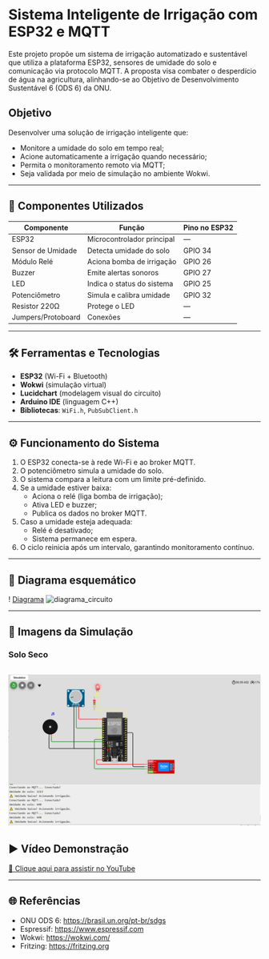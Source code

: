 # Sistema Inteligente de Irrigação com ESP32 e MQTT

Este projeto propõe um sistema de irrigação automatizado e sustentável que utiliza a plataforma ESP32, sensores de umidade do solo e comunicação via protocolo MQTT. A proposta visa combater o desperdício de água na agricultura, alinhando-se ao Objetivo de Desenvolvimento Sustentável 6 (ODS 6) da ONU.

## Objetivo

Desenvolver uma solução de irrigação inteligente que:

- Monitore a umidade do solo em tempo real;
- Acione automaticamente a irrigação quando necessário;
- Permita o monitoramento remoto via MQTT;
- Seja validada por meio de simulação no ambiente Wokwi.

---

## 🧰 Componentes Utilizados

| Componente         | Função                            | Pino no ESP32 |
|--------------------|-----------------------------------|----------------|
| ESP32              | Microcontrolador principal        | —              |
| Sensor de Umidade  | Detecta umidade do solo           | GPIO 34        |
| Módulo Relé        | Aciona bomba de irrigação         | GPIO 26        |
| Buzzer             | Emite alertas sonoros             | GPIO 27        |
| LED                | Indica o status do sistema        | GPIO 25        |
| Potenciômetro      | Simula e calibra umidade          | GPIO 32        |
| Resistor 220Ω      | Protege o LED                     | —              |
| Jumpers/Protoboard | Conexões                          | —              |

---

## 🛠️ Ferramentas e Tecnologias

- **ESP32** (Wi-Fi + Bluetooth)
- **Wokwi** (simulação virtual)
- **Lucidchart** (modelagem visual do circuito)
- **Arduino IDE** (linguagem C++)
- **Bibliotecas**: `WiFi.h`, `PubSubClient.h`

---

## ⚙️ Funcionamento do Sistema

1. O ESP32 conecta-se à rede Wi-Fi e ao broker MQTT.
2. O potenciômetro simula a umidade do solo.
3. O sistema compara a leitura com um limite pré-definido.
4. Se a umidade estiver baixa:
   - Aciona o relé (liga bomba de irrigação);
   - Ativa LED e buzzer;
   - Publica os dados no broker MQTT.
5. Caso a umidade esteja adequada:
   - Relé é desativado;
   - Sistema permanece em espera.
6. O ciclo reinicia após um intervalo, garantindo monitoramento contínuo.

---

## 🔄 Diagrama esquemático

! [Diagrama](Imagens/diagrama_circuito.png)
![diagrama_circuito](https://github.com/user-attachments/assets/a2023098-ab6f-41ab-b8ba-8ae358f63c5b)

---
## 📸 Imagens da Simulação

### Solo Seco
![Solo seco](Imagens/solo_seco.jpg)
---

## ▶️ Vídeo Demonstração

[🔗 Clique aqui para assistir no YouTube](https://youtu.be/151Dj76_6qI)

---

## 🌐 Referências

- ONU ODS 6: https://brasil.un.org/pt-br/sdgs
- Espressif: https://www.espressif.com
- Wokwi: https://wokwi.com/
- Fritzing: https://fritzing.org




